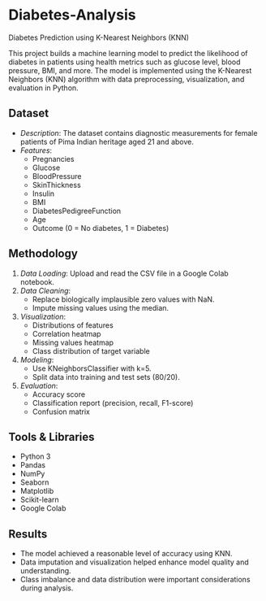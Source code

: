 # Diabetes-Analysis
 Diabetes Prediction using K-Nearest Neighbors (KNN)

This project builds a machine learning model to predict the likelihood of diabetes in patients using health metrics such as glucose level, blood pressure, BMI, and more. The model is implemented using the K-Nearest Neighbors (KNN) algorithm with data preprocessing, visualization, and evaluation in Python.

##  Dataset

- *Description*: The dataset contains diagnostic measurements for female patients of Pima Indian heritage aged 21 and above.
- *Features*:
  - Pregnancies
  - Glucose
  - BloodPressure
  - SkinThickness
  - Insulin
  - BMI
  - DiabetesPedigreeFunction
  - Age
  - Outcome (0 = No diabetes, 1 = Diabetes)

##  Methodology

1. *Data Loading*: Upload and read the CSV file in a Google Colab notebook.
2. *Data Cleaning*:
   - Replace biologically implausible zero values with NaN.
   - Impute missing values using the median.
3. *Visualization*:
   - Distributions of features
   - Correlation heatmap
   - Missing values heatmap
   - Class distribution of target variable
4. *Modeling*:
   - Use KNeighborsClassifier with k=5.
   - Split data into training and test sets (80/20).
5. *Evaluation*:
   - Accuracy score
   - Classification report (precision, recall, F1-score)
   - Confusion matrix

##  Tools & Libraries

- Python 3
- Pandas
- NumPy
- Seaborn
- Matplotlib
- Scikit-learn
- Google Colab

##  Results

- The model achieved a reasonable level of accuracy using KNN.
- Data imputation and visualization helped enhance model quality and understanding.
- Class imbalance and data distribution were important considerations during analysis.

